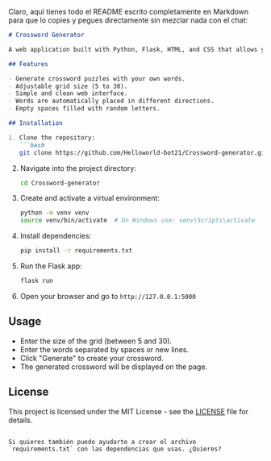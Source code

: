 Claro, aquí tienes todo el README escrito completamente en Markdown para que lo copies y pegues directamente sin mezclar nada con el chat:

````markdown
# Crossword Generator

A web application built with Python, Flask, HTML, and CSS that allows you to create custom crossword puzzles. You can specify your own list of words and generate grids of sizes from 5x5 to 30x30.

## Features

- Generate crossword puzzles with your own words.
- Adjustable grid size (5 to 30).
- Simple and clean web interface.
- Words are automatically placed in different directions.
- Empty spaces filled with random letters.

## Installation

1. Clone the repository:
   ```bash
   git clone https://github.com/Helloworld-bot21/Crossword-generator.git
````

2. Navigate into the project directory:

   ```bash
   cd Crossword-generator
   ```
3. Create and activate a virtual environment:

   ```bash
   python -m venv venv
   source venv/bin/activate  # On Windows use: venv\Scripts\activate
   ```
4. Install dependencies:

   ```bash
   pip install -r requirements.txt
   ```
5. Run the Flask app:

   ```bash
   flask run
   ```
6. Open your browser and go to `http://127.0.0.1:5000`

## Usage

* Enter the size of the grid (between 5 and 30).
* Enter the words separated by spaces or new lines.
* Click "Generate" to create your crossword.
* The generated crossword will be displayed on the page.

## License

This project is licensed under the MIT License - see the [LICENSE](LICENSE) file for details.

```

Si quieres también puedo ayudarte a crear el archivo `requirements.txt` con las dependencias que usas. ¿Quieres?
```
